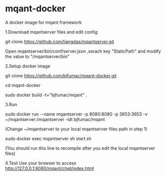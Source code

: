 # mqant-docker
A docker image for mqant framework

1.Download mqantserver files and edit config

git clone https://github.com/liangdas/mqantserver.git

Open mqantserver/bin/conf/server.json ,serach key "StaticPath" and modify the value to "/mqantserver/bin"


2.Setup docker image

git clone https://github.com/bjfumac/mqant-docker.git

cd mqant-docker

sudo docker build -t="bjfumac/mqant" .


3.Run

sudo docker run --name mqantserver -p 8080:8080 -p 3653:3653 -v ~/mqantserver:/mqantserver -idt bjfumac/mqant

(Change ~/mqantserver to your local mqantserver files path in step 1)

sudo docker exec mqantserver sh start.sh

(You should run this line to recompile after you edit the local mqantserver files)

4.Test
Use your browser to access http://127.0.0.1:8080/mqant/chat/index.html

